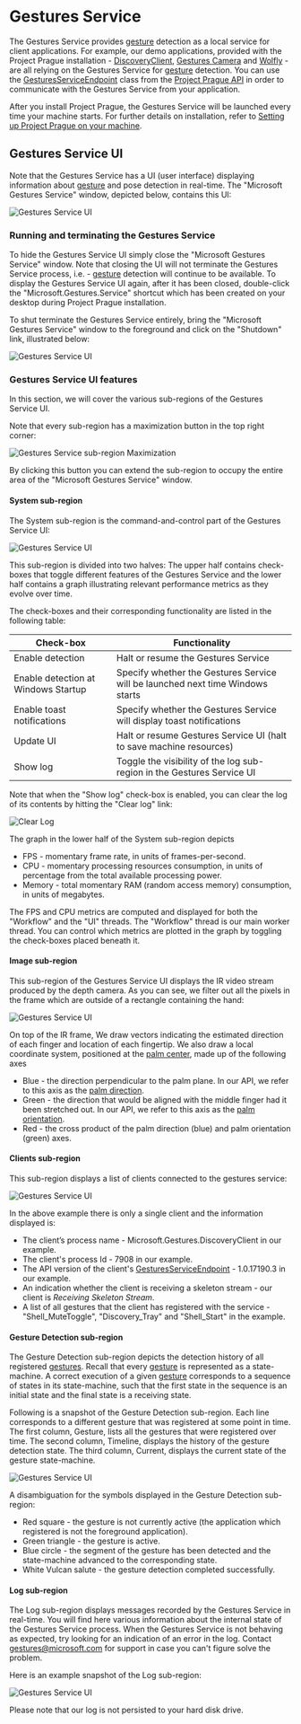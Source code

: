 # Gestures Service

The Gestures Service provides [gesture](index.md###gesture) detection as a local service for client applications. For example, our demo applications, provided with the Project Prague installation - [DiscoveryClient](https://aka.ms/gestures/docs), [Gestures Camera](https://aka.ms/gestures/docs) and [Wolfly](https://aka.ms/gestures/docs) - are all relying on the Gestures Service for [gesture](index.md###gesture) detection. You can use the [GesturesServiceEndpoint](xref:Microsoft.Gestures.Endpoint.GesturesServiceEndpoint) class from the [Project Prague API](https://docs.microsoft.com/en-us/dotnet/api/microsoft.gestures) in order to communicate with the Gestures Service from your application.

After you install Project Prague, the Gestures Service will be launched every time your machine starts. For further details on installation, refer to [Setting up Project Prague on your machine](index.md###setting-up-project-prague-on-your-machine).

## Gestures Service UI

Note that the Gestures Service has a UI (user interface) displaying information about [gesture](index.md###gesture) and pose detection in real-time. The "Microsoft Gestures Service" window, depicted below, contains this UI:

![Gestures Service UI](Images/MicrosoftGesturesService.png)

### Running and terminating the Gestures Service

To hide the Gestures Service UI simply close the "Microsoft Gestures Service" window. Note that closing the UI will not terminate the Gestures Service process, i.e. - [gesture](index.md###gesture) detection will continue to be available. To display the Gestures Service UI again, after it has been closed, double-click the "Microsoft.Gestures.Service" shortcut which has been created on your desktop during Project Prague installation.

To shut terminate the Gestures Service entirely, bring the "Microsoft Gestures Service" window to the foreground and click on the "Shutdown" link, illustrated below:

![Gestures Service UI](Images/MicrosoftGesturesService_Shutdown.png)

### Gestures Service UI features

In this section, we will cover the various sub-regions of the Gestures Service UI.

Note that every sub-region has a maximization button in the top right corner: 

![Gestures Service sub-region Maximization](Images/MicrosoftGesturesService_Maximize.png)

By clicking this button you can extend the sub-region to occupy the entire area of the "Microsoft Gestures Service" window.

#### System sub-region

The System sub-region is the command-and-control part of the Gestures Service UI:

![Gestures Service UI](Images/MicrosoftGesturesService_System.png)

This sub-region is divided into two halves: The upper half contains check-boxes that toggle different features of the Gestures Service and the lower half contains a graph illustrating relevant performance metrics as they evolve over time.

The check-boxes and their corresponding functionality are listed in the following table:

Check-box     | Functionality
------------ | ------------
Enable detection | Halt or resume the Gestures Service
Enable detection at Windows Startup | Specify whether the Gestures Service will be launched next time Windows starts
Enable toast notifications | Specify whether the Gestures Service will display toast notifications
Update UI | Halt or resume Gestures Service UI (halt to save machine resources)
Show log | Toggle the visibility of the log sub-region in the Gestures Service UI

Note that when the "Show log" check-box is enabled, you can clear the log of its contents by hitting the "Clear log" link:

![Clear Log](Images/MicrosoftGesturesService_ClearLog.png)

The graph in the lower half of the System sub-region depicts

- FPS - momentary frame rate, in units of frames-per-second.
- CPU - momentary processing resources consumption, in units of percentage from the total available processing power.
- Memory - total momentary RAM (random access memory) consumption, in units of megabytes.

The FPS and CPU metrics are computed and displayed for both the "Workflow" and the "UI" threads. The "Workflow" thread is our main worker thread. You can control which metrics are plotted in the graph by toggling the check-boxes placed beneath it.

#### Image sub-region

This sub-region of the Gestures Service UI displays the IR video stream produced by the depth camera. As you can see, we filter out all the pixels in the frame which are outside of a rectangle containing the hand:

![Gestures Service UI](Images/MicrosoftGesturesService_Image.png)

On top of the IR frame, We draw vectors indicating the estimated direction of each finger and location of each fingertip. We also draw a local coordinate system, positioned at the [palm center](xref:Microsoft.Gestures.Skeleton.I​Hand​Skeleton.​Palm​Position), made up of the following axes

- Blue - the direction perpendicular to the palm plane. In our API, we refer to this axis as the [palm direction](xref::Microsoft.Gestures.Skeleton.I​Hand​Skeleton.​Palm​Direction).
- Green - the direction that would be aligned with the middle finger had it been stretched out. In our API, we refer to this axis as the [palm orientation](xref::Microsoft.Gestures.Skeleton.I​Hand​Skeleton.​Palm​Orientation).
- Red - the cross product of the palm direction (blue) and palm orientation (green) axes.

#### Clients sub-region

This sub-region displays a list of clients connected to the gestures service:

![Gestures Service UI](Images/MicrosoftGesturesService_Clients.png)

In the above example there is only a single client and the information displayed is:

- The client’s process name - Microsoft.Gestures.DiscoveryClient in our example.
- The client's process Id - 7908 in our example.
- The API version of the client's [GesturesServiceEndpoint](xref:Microsoft.Gestures.Endpoint.GesturesServiceEndpoint) - 1.0.17190.3 in our example.
- An indication whether the client is receiving a skeleton stream - our client is *Receiving Skeleton Stream*.
- A list of all gestures that the client has registered with the service - "Shell_MuteToggle", "Discovery_Tray" and "Shell_Start" in the example.

 #### Gesture Detection sub-region

The Gesture Detection sub-region depicts the detection history of all registered [gestures](index.md###gesture). Recall that every [gesture](index.md###gesture) is represented as a state-machine. A correct execution of a given [gesture](index.md###gesture) corresponds to a sequence of states in its state-machine, such that the first state in the sequence is an initial state and the final state is a receiving state.

Following is a snapshot of the Gesture Detection sub-region. Each line corresponds to a different gesture that was registered at some point in time. The first column, Gesture, lists all the gestures that were registered over time. The second column, Timeline, displays the history of the gesture detection state. The third column, Current, displays the current state of the gesture state-machine.

![Gestures Service UI](Images/MicrosoftGesturesService_Timeline.png)

A disambiguation for the symbols displayed in the Gesture Detection sub-region:

- Red square - the gesture is not currently active (the application which registered is not the foreground application).
- Green triangle - the gesture is active.
- Blue circle - the segment of the gesture has been detected and the state-machine advanced to the corresponding state.
- White Vulcan salute - the gesture detection completed successfully.

#### Log sub-region

The Log sub-region displays messages recorded by the Gestures Service in real-time. You will find here various information about the internal state of the Gestures Service process. When the Gestures Service is not behaving as expected, try looking for an indication of an error in the log. Contact [gestures@microsoft.com](gestures@microsoft.com) for support in case you can't figure solve the problem.

Here is an example snapshot of the Log sub-region:

![Gestures Service UI](Images/MicrosoftGesturesService_Log.png)

Please note that our log is not persisted to your hard disk drive.